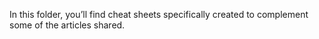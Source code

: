 
In this folder, you’ll find cheat sheets specifically created to complement some of the articles shared.
